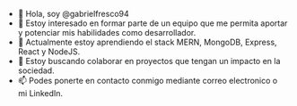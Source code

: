 - 👋 Hola, soy @gabrielfresco94
- 👀 Estoy interesado en formar parte de un equipo que me permita aportar y potenciar mis habilidades como desarrollador.
- 🌱 Actualmente estoy aprendiendo el stack MERN, MongoDB, Express, React y NodeJS.
- 💞️ Estoy buscando colaborar en proyectos que tengan un impacto en la sociedad.
- 📫 Podes ponerte en contacto conmigo mediante correo electronico o mi LinkedIn.

<!---
gabrielfresco94/gabrielfresco94 is a ✨ special ✨ repository because its `README.md` (this file) appears on your GitHub profile.
You can click the Preview link to take a look at your changes.
--->
